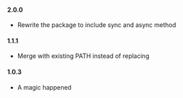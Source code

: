 #### 2.0.0

- Rewrite the package to include sync and async method

#### 1.1.1

- Merge with existing PATH instead of replacing

#### 1.0.3

- A magic happened
